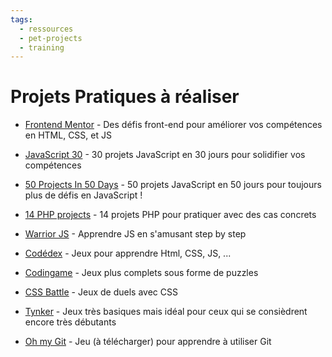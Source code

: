 ```yaml
---
tags:
  - ressources
  - pet-projects
  - training
---
```


# Projets Pratiques à réaliser

- [Frontend Mentor](https://www.frontendmentor.io/) - Des défis front-end pour améliorer vos compétences en HTML, CSS, et JS
- [JavaScript 30](https://javascript30.com/) - 30 projets JavaScript en 30 jours pour solidifier vos compétences
- [50 Projects In 50 Days](https://www.traversymedia.com/50-Projects-In-50-Days) - 50 projets JavaScript en 50 jours pour toujours plus de défis en JavaScript !
- [14 PHP projects](https://www.theknowledgeacademy.com/blog/php-projects/) - 14 projets PHP pour pratiquer avec des cas concrets

- [Warrior JS](https://www.warriorje.com/) - Apprendre JS en s'amusant step by step
- [Codédex](https://www.codedex.io/) - Jeux pour apprendre Html, CSS, JS, ...
- [Codingame](https://www.codingame.com/) - Jeux plus complets sous forme de puzzles
- [CSS Battle](https://cssbattle.dev/) - Jeux de duels avec CSS
- [Tynker](https://www.tynker.com/) - Jeux très basiques mais idéal pour ceux qui se consièdrent encore très débutants
- [Oh my Git](https://ohmygit.org/) - Jeu (à télécharger) pour apprendre à utiliser Git
